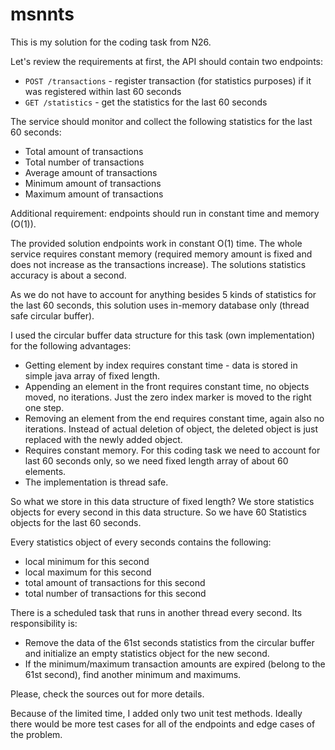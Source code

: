 # msnnts
This is my solution for the coding task from N26.

Let's review the requirements at first, the API should contain two endpoints:
 - `POST /transactions` - register transaction (for statistics purposes) if it was registered within last 60 seconds</li>
 - `GET /statistics` - get the statistics for the last 60 seconds</li>

The service should monitor and collect the following statistics for the last 60 seconds:
 - Total amount of transactions
 - Total number of transactions
 - Average amount of transactions
 - Minimum amount of transactions
 - Maximum amount of transactions

Additional requirement: endpoints should run in constant time and memory (O(1)).

The provided solution endpoints work in constant O(1) time. The whole service requires constant memory (required memory amount is fixed and does not increase as the transactions increase). The solutions statistics accuracy is about a second. 

As we do not have to account for anything besides 5 kinds of statistics for the last 60 seconds, this solution uses in-memory database only (thread safe circular buffer).

I used the circular buffer data structure for this task (own implementation) for the following advantages:<br/>
 - Getting element by index requires constant time - data is stored in simple java array of fixed length.
 - Appending an element in the front requires constant time, no objects moved, no iterations. Just the zero index marker is moved to the right one step.
 - Removing an element from the end requires constant time, again also no iterations. Instead of actual deletion of object, the deleted object is just replaced with the newly added object.
 - Requires constant memory. For this coding task we need to account for last 60 seconds only, so we need fixed length array of about 60 elements.
 - The implementation is thread safe.
 
So what we store in this data structure of fixed length?
We store statistics objects for every second in this data structure. So we have 60 Statistics objects for the last 60 seconds.

Every statistics object of every seconds contains the following:
 - local minimum for this second
 - local maximum for this second
 - total amount of transactions for this second
 - total number of transactions for this second 
 
There is a scheduled task that runs in another thread every second. Its responsibility is:
 - Remove the data of the 61st seconds statistics from the circular buffer and initialize an empty statistics object for the new second.
 - If the minimum/maximum transaction amounts are expired (belong to the 61st second), find another minimum and maximums.

Please, check the sources out for more details.

Because of the limited time, I added only two unit test methods.
Ideally there would be more test cases for all of the endpoints and edge cases of the problem.